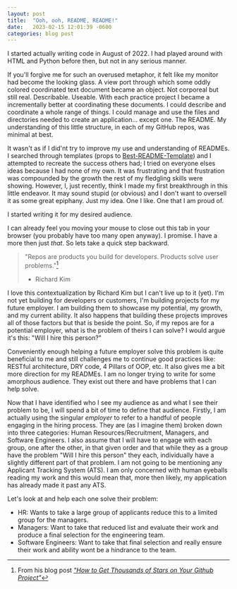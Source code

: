 ```yaml
---
layout: post
title:  "Ooh, ooh, README, README!"
date:   2023-02-15 12:01:39 -0600
categories: blog post
---
```


I started actually writing code in August of 2022. I had played around with HTML and Python before then, but not in any serious manner.

If you'll forgive me for such an overused metaphor, it felt like my monitor had become the looking glass. A view port through which some oddly colored coordinated text document became an object. Not corporeal but still real. Describable. Useable. With each practice project I became a incrementally better at coordinating these documents. I could describe and coordinate a whole range of things. I could manage and use the files and directories needed to create an application... except one. The README. My understanding of this little structure, in each of my GitHub repos, was minimal at best.

It wasn't as if I did'nt try to improve my use and understanding of READMEs. I searched through templates (props to [Best-README-Template](https://github.com/othneildrew/Best-README-Template)) and I attempted to recreate the success others had; I tried on everyone elses ideas because I had none of my own. It was frustrating and that frustration was compounded by the growth the rest of my fledgling skills were showing. However, I, just recently, think I made my first breakthrough in this little endeavor. It may sound stupid (or obvious) and I don't want to oversell it as some great epiphany. Just my idea. One I like. One that I am proud of.

I started writing it for my desired audience.

I can already feel you moving your mouse to close out this tab in your browser (you probably have too many open anyway). I promise. I have a more then just *that*. So lets take a quick step backward.

> "Repos are products you build for developers. Products solve user problems."[^1]
> - Richard Kim

I love this contextualization by Richard Kim but I can't live up to it (yet). I'm not yet building for developers or customers, I'm building projects for my future employer. I am building them to showcase my potential, my growth, and my current ability. It also happens that building these projects improves all of those factors but that is beside the point. So, if my repos are for a potential employer, what is the problem of theirs I can solve? I would argue it's this: "Will I hire this person?"

Conveniently enough helping a future employer solve this problem is quite beneficial to me and still challenges me to continue good practices like: RESTful architecture, DRY code, 4 Pillars of OOP, etc. It also gives me a bit more direction for my READMEs. I am no longer trying to write for some amorphous audience. They exist out there and have problems that I can help solve.

Now that I have identified who I see my audience as and what I see their problem to be, I will spend a bit of time to define that audience. Firstly, I am actually using the singular *employer* to refer to a handful of people engaging in the hiring process. They are (as I imagine them) broken down into three categories: Human Resources/Recruitment, Managers, and Software Engineers. I also assume that I will have to engage with each group, one after the other, in that given order and that while they as a group have the problem "Will I hire this person" they each, individually have a slightly different part of that problem. I am not going to be mentioning any Applicant Tracking System (ATS). I am only concerned with human eyeballs reading my work and this would mean that, more then likely, my application has already made it past any ATS.

Let's look at and help each one solve their problem:
- HR: Wants to take a large group of applicants reduce this to a limited group for the managers.
- Managers: Want to take that reduced list and evaluate their work and produce a final selection for the engineering team.
- Software Engineers: Want to take that final selection and really ensure their work and ability wont be a hindrance to the team.

[^1]: From his blog post [*"How to Get Thousands of Stars on Your Github Project"*](https://blog.cwrichardkim.com/how-to-get-hundreds-of-stars-on-your-github-project-345b065e20a2)
